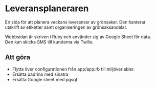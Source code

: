 # Leveransplaneraren

En sida för att planera veckans leveranser av grönsaker. Den hanterar utskrift av etiketter samt organiseringen av
grönsaksandelar.

Webbsidan är skriven i Ruby och använder sig av Google Sheet för data. Den kan skicka SMS till kunderna via Twilio.

## Att göra

* Flytta över configurationen från app/app.rb till miljövariabler.
* Ersätta padrino med sinatra
* Ersätta Google sheet med pgsql
